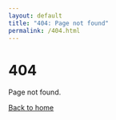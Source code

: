```yaml
---
layout: default
title: "404: Page not found"
permalink: /404.html
---
```


<div class="text-center py-16">
  <h1 class="text-4xl font-bold font-sans">404</h1>
  <p class="text-xl mt-4">Page not found.</p>
  <p class="mt-8">
    <a href="{{ "/" | relative_url }}" class="underline">Back to home</a>
  </p>
</div> 